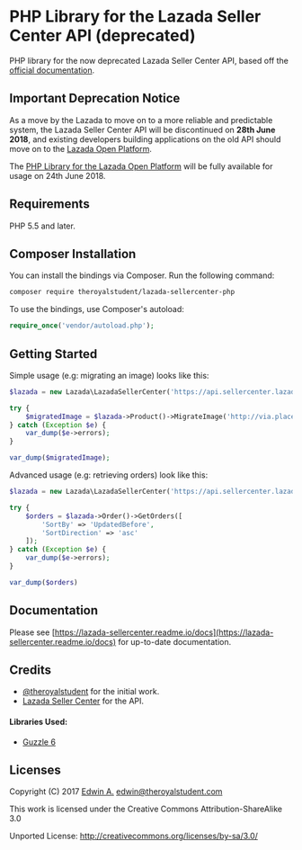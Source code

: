 # PHP Library for the Lazada Seller Center API (deprecated)
PHP library for the now deprecated Lazada Seller Center API, based off the [official documentation](https://lazada-sellercenter.readme.io/docs).

## Important Deprecation Notice
As a move by the Lazada to move on to a more reliable and predictable system, the Lazada Seller Center API will be discontinued on **28th June 2018**, and existing developers building applications on the old API should move on to the [Lazada Open Platform](https://open.lazada.com).

The [PHP Library for the Lazada Open Platform](https://github.com/theroyalstudent/lazada-openplatform-php) will be fully available for usage on 24th June 2018.

## Requirements
PHP 5.5 and later.

## Composer Installation
You can install the bindings via Composer. Run the following command:

```bash
composer require theroyalstudent/lazada-sellercenter-php
```

To use the bindings, use Composer's autoload:

```php
require_once('vendor/autoload.php');
```

## Getting Started
Simple usage (e.g: migrating an image) looks like this:

```php
$lazada = new Lazada\LazadaSellerCenter('https://api.sellercenter.lazada.sg', 'redacted', 'redacted');

try {
	$migratedImage = $lazada->Product()->MigrateImage('http://via.placeholder.com/350x150');
} catch (Exception $e) {
	var_dump($e->errors);
}

var_dump($migratedImage);
```

Advanced usage (e.g: retrieving orders) look like this:

```php
$lazada = new Lazada\LazadaSellerCenter('https://api.sellercenter.lazada.sg', 'redacted', 'redacted');

try {
	$orders = $lazada->Order()->GetOrders([
		'SortBy' => 'UpdatedBefore',
		'SortDirection' => 'asc'
	]);
} catch (Exception $e) {
	var_dump($e->errors);
}

var_dump($orders)
```

## Documentation
Please see [https://lazada-sellercenter.readme.io/docs](https://lazada-sellercenter.readme.io/docs) for up-to-date documentation.

## Credits
* [@theroyalstudent](https://github.com/theroyalstudent) for the initial work.
* [Lazada Seller Center](https://lazada-sellercenter.readme.io/docs) for the API.

#### Libraries Used:
* [Guzzle 6](http://docs.guzzlephp.org/en/stable/quickstart.html)

## Licenses

Copyright (C) 2017 [Edwin A.](https://theroyalstudent.com) <edwin@theroyalstudent.com>

This work is licensed under the Creative Commons Attribution-ShareAlike 3.0

Unported License: http://creativecommons.org/licenses/by-sa/3.0/